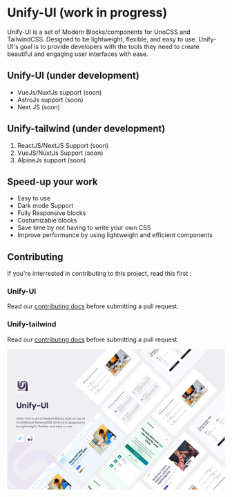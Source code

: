 # Unify-UI (work in progress)

Unify-UI is a set of Modern Blocks/components for UnoCSS and TailwindCSS. Designed to be lightweight, flexible, and easy to use.
Unify-UI's goal is to provide developers with the tools they need to create beautiful and engaging user interfaces with ease.


## Unify-UI (under development)

- VueJs/NuxtJs support (soon) 
- AstroJs support (soon)
- Next JS (soon)


## Unify-tailwind (under development)

1. ReactJS/NextJS Support (soon)
2. VueJS/NuxtJs Support (soon)
3. AlpineJs support (soon)


## Speed-up your work

- Easy to use
- Dark mode Support
- Fully Responsive blocks
- Costumizable blocks
- Save time by not having to write your own CSS
- Improve performance by using lightweight and efficient components


## Contributing

If you're interrested in contributing to this project, read this first :

### Unify-UI

Read our [contributing docs](https://github.com/unify-ressources/unify-ui/blob/main/CONTRIBUTING.MD) before submitting a pull request.


### Unify-tailwind

Read our [contributing docs](https://github.com/unify-ressources/unify-tailwind/blob/main/CONTRIBUTING.MD) before submitting a pull request.


![Unify UI Cover](https://raw.githubusercontent.com/unify-ressources/.github/main/cover_.png)